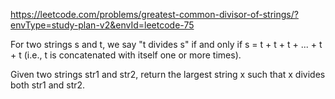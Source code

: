 https://leetcode.com/problems/greatest-common-divisor-of-strings/?envType=study-plan-v2&envId=leetcode-75

For two strings s and t, we say "t divides s" if and only if s = t + t + t + ... + t + t (i.e., t is concatenated with itself one or more times).

Given two strings str1 and str2, return the largest string x such that x divides both str1 and str2.